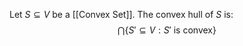 Let $S\subseteq V$ be a [[Convex Set]].
The convex hull of $S$ is:
$$
\bigcap \{ S'\subseteq V : S'\text{ is convex}\}
$$

